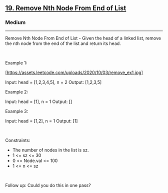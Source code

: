 <h2><a href="https://leetcode.com/problems/remove-nth-node-from-end-of-list/">19. Remove Nth Node From End of List</a></h2><h3>Medium</h3><hr>Remove Nth Node From End of List - Given the head of a linked list, remove the nth node from the end of the list and return its head.

 

Example 1:

[https://assets.leetcode.com/uploads/2020/10/03/remove_ex1.jpg]


Input: head = [1,2,3,4,5], n = 2
Output: [1,2,3,5]


Example 2:


Input: head = [1], n = 1
Output: []


Example 3:


Input: head = [1,2], n = 1
Output: [1]


 

Constraints:

 * The number of nodes in the list is sz.
 * 1 <= sz <= 30
 * 0 <= Node.val <= 100
 * 1 <= n <= sz

 

Follow up: Could you do this in one pass?